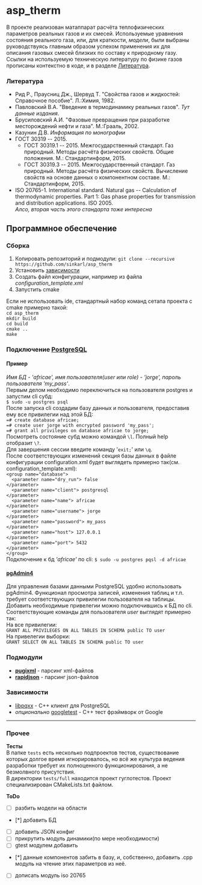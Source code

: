 # asp\_therm


В проекте реализован матаппарат расчёта теплофизических параметров реальных газов и их смесей. Используемые уравнения состояния реального газа, или, для краткости, *модели*, были выбраны руководствуясь главным образом успехом применения их для описания газовых смесей близких по составу к природному газу.   
Ссылки на используемую техническую литературу по физике газов прописаны контекстно в коде, и в разделе [Литература](#literature).

### <a name="literature"></a> Литература

- Рид Р., Праусниц Дж., Шервуд Т. "Свойства газов и жидкостей: Справочное пособие". Л.:Химия, 1982.
- Павловский В.А. "Введение в термодинамику реальных газов". _Тут данные издания_.
- Брусиловский А.И. "Фазовые превращения при разработке месторождений нефти и газа". М.:Грааль, 2002.
- Казунин Д.В. _Информация по монографии_
- ГОСТ 30319 -- 2015.
  - ГОСТ 30319.1 -- 2015. Межгосударственный стандарт. Газ природный. Методы расчёта физических свойств. Общие положения. М.: Стандартинформ, 2015.
  - ГОСТ 30319.3 -- 2015. Межгосударственный стандарт. Газ природный. Методы расчёта физических свойств. Вычисление свойств на основе данных о компонентном составе. М.: Стандартинформ, 2015.
- ISO 20765-1. International standard. Natural gas -- Calculation of thermodynamic properties. Part 1: Gas phase properties for transmission and distribution applications. ISO 2005.    
*Алсо, вторая часть этого стандарта тоже интересна*

## Программное обеспечение
### Сборка
1. Копировать репозиторий и подмодули:
`git clone --recursive https://github.com/sinkarl/asp_therm`
2. Установить [зависимости](#dependencies)
3. Создать файл конфигурации, например из файла *configuration_template.xml*
4. Запустить cmake

Если не использовать ide, стандартный набор команд сетапа проекта с cmake примерно такой:  
`cd asp_therm`  
`mkdir build`  
`cd build`  
`cmake ..`  
`make`


### Подключение [PostgreSQL](https://www.postgresql.org)
#### Пример   
*Имя БД - 'africae', имя пользователя(user или role) - 'jorge', пароль пользователя 'my\_pass'*.   
Первым делом необходимо переключиться на пользователя postgres и запустим cli субд:   
`$ sudo -u postgres psql`   
После запуска cli создадим базу данных и пользователя, предоставив ему все привилегии над этой БД:    
`=# create database africae;`  
`=# create user jorge with encrypted password 'my_pass';`   
`=# grant all privileges on database africae to jorge;`   
Посмотреть состояние субд можно командой `\l`. Полный help отобразит `\?`.   
Для завершения сессии введите команду '`exit;`' или `\q`.     
После соответствующих изменений секция базы данных в файле конфигурации configuration.xml будет выглядеть примерно так(см. configuration\_template.xml):    
<code>\<group name="database"></code>    
<code>&nbsp;&nbsp;\<parameter name="dry\_run"> false \</parameter></code>      
<code>&nbsp;&nbsp;\<parameter name="client"> postgresql \</parameter></code>    
<code>&nbsp;&nbsp;\<parameter name="name"> africae \</parameter></code>    
<code>&nbsp;&nbsp;\<parameter name="username"> jorge \</parameter></code>     
<code>&nbsp;&nbsp;\<parameter name="password"> my\_pass \</parameter></code>    
<code>&nbsp;&nbsp;\<parameter name="host"> 127.0.0.1 \</parameter></code>    
<code>&nbsp;&nbsp;\<parameter name="port"> 5432 \</parameter></code>     
<code>\</group></code>  
Подключение к бд *'africae'* по cli: `$ sudo -u postgres pqsl -d africae`

#### [pgAdmin4](https://www.pgadmin.org)

Для управления базами данными PostgreSQL удобно использовать pgAdmin4. Функционал просмотра записей, изменения таблиц и т.п. требует соответствующих привилегии пользователя на таблицы. Добавить необходимые привелегии можно подключившись к БД по cli. Соответствующие команды для пользователя *user* выглядят примерно так:    
На все привилегии:    
`GRANT ALL PRIVILEGES ON ALL TABLES IN SCHEMA public TO user`   
На привелегии выборки:    
`GRANT SELECT ON ALL TABLES IN SCHEMA public TO user`

### Подмодули

- [**pugixml**](https://github.com/zeux/pugixml) - парсинг xml-файлов
- [**rapidjson**](https://github.com/Tencent/rapidjson) - парсинг json-файлов

### <a name="dependencies"></a> Зависимости

- [libpqxx](http://pqxx.org/development/libpqxx/) - С++ клиент для PostgreSQL
- *опционально* [googletest](https://github.com/google/googletest) - C++ тест фрэймворк от Google

------
### Прочее
**Тесты**   
В папке `tests` есть несколько подпроектов тестов, существование которых долгое время игнорировалось, но всё же культура ведения разработки требует их полноценного функционирования, а не безмолвного присутствия.     
В директории `tests/full` находится проект гуглотестов. Проект специализирован CMakeLists.txt файлом.


**ToDo**

- [ ] разбить модели на области
- [*] добавить БД
- [ ] добавить JSON конфиг
- [ ] прикрутить модуль динамики(по мере необходимости)
- [ ] gtest модулем добавить
- [*] данные компонентов забить в базу, и, собственно, добавить .cpp модуль на чтение этих параметров из неё.
- [ ] дописать модуль iso 20765